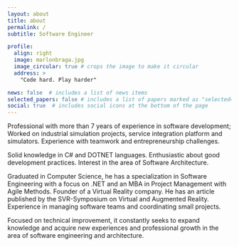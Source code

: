 ```yaml
---
layout: about
title: about
permalink: /
subtitle: Software Engineer

profile:
  align: right
  image: marlonbraga.jpg
  image_circular: true # crops the image to make it circular
  address: >
    "Code hard. Play harder"

news: false  # includes a list of news items
selected_papers: false # includes a list of papers marked as "selected={true}"
social: true  # includes social icons at the bottom of the page
---
```


Professional with more than 7 years of experience in software development; Worked on industrial simulation projects, service integration platform and simulators. Experience with teamwork and entrepreneurship challenges.

Solid knowledge in C# and DOTNET languages. Enthusiastic about good development practices. Interest in the area of Software Architecture.

Graduated in Computer Science, he has a specialization in Software Engineering with a focus on .NET and an MBA in Project Management with Agile Methods. Founder of a Virtual Reality company. He has an article published by the SVR-Symposium on Virtual and Augmented Reality. Experience in managing software teams and coordinating small projects.

Focused on technical improvement, it constantly seeks to expand knowledge and acquire new experiences and professional growth in the area of software engineering and architecture.

